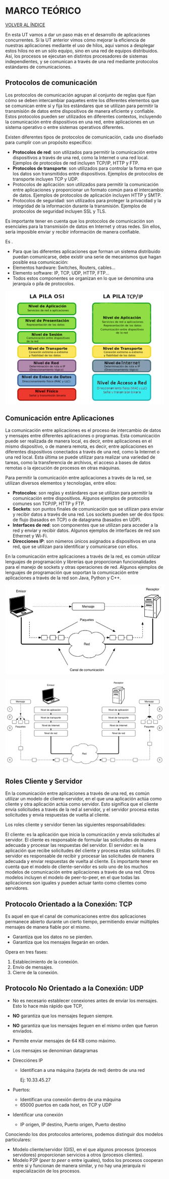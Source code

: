 # MARCO TEÓRICO

[VOLVER AL ÍNDICE](0.INDICE.md)

En esta UT vamos a dar un paso más en el desarrollo de aplicaciones concurrentes. Si la UT anterior vimos cómo mejorar la eficiencia de nuestras aplicaciones mediante el uso de hilos, aqui vamos a desplegar estos  hilos no en un sólo equipo, sino en una red de equipos distribuidos. Así, los procesos se ejecutan en distintos procesadores de sistemas independientes, y se comunican a través de una red mediante protocolos estándares de comunicaciones.




## Protocolos de comunicación
Los protocolos de comunicación agrupan al conjunto de reglas que fijan cómo se deben intercambiar paquetes entre los diferentes elementos que se comunican entre sí y fija los estándares que se utilizan para permitir la transmisión de datos entre dispositivos de manera eficiente y confiable. Estos protocolos pueden ser utilizados en diferentes contextos, incluyendo la comunicación entre dispositivos en una red, entre aplicaciones en un sistema operativo o entre sistemas operativos diferentes.

Existen diferentes tipos de protocolos de comunicación, cada uno diseñado para cumplir con un propósito específico:

- **Protocolos de red**: son utilizados para permitir la comunicación entre dispositivos a través de una red, como la Internet o una red local. Ejemplos de protocolos de red incluyen TCP/IP, HTTP y FTP.
- **Protocolos de transporte**: son utilizados para controlar la forma en que los datos son transmitidos entre dispositivos. Ejemplos de protocolos de transporte incluyen TCP y UDP.
- Protocolos de aplicación: son utilizados para permitir la comunicación entre aplicaciones y proporcionar un formato común para el intercambio de datos. Ejemplos de protocolos de aplicación incluyen HTTP y SMTP.
- Protocolos de seguridad: son utilizados para proteger la privacidad y la integridad de la información durante la transmisión. Ejemplos de protocolos de seguridad incluyen SSL y TLS.

Es importante tener en cuenta que los protocolos de comunicación son esenciales para la transmisión de datos en Internet y otras redes. Sin ellos, sería imposible enviar y recibir información de manera confiable.

Es .
- Para que las diferentes aplicaciones que forman un sistema distribuido puedan comunicarse, debe existir una serie de mecanismos que hagan posible esa comunicación:
- Elementos hardware: Switches, Routers, cables...
- Elemento software: IP, TCP, UDP, HTTP, FTP...
- Todos estos componentes se organizan en lo que se denomina una jerarquía o pila de protocolos.

![LA PILA DE PROTOCOLOS](IMAGENES/IMG_03_02.png)

## Comunicación entre Aplicaciones
La comunicación entre aplicaciones es el proceso de intercambio de datos y mensajes entre diferentes aplicaciones o programas. Esta comunicación puede ser realizada de manera local, es decir, entre aplicaciones en el mismo dispositivo, o de manera remota, es decir, entre aplicaciones en diferentes dispositivos conectados a través de una red, como la Internet o una red local. Esta última se puede  utilizar para realizar una variedad de tareas, como la transferencia de archivos, el acceso a bases de datos remotas o la ejecución de procesos en otras máquinas.

Para permitir la comunicación entre aplicaciones a través de la red, se utilizan diversos elementos y tecnologías, entre ellos:

- **Protocolos**: son reglas y estándares que se utilizan para permitir la comunicación entre dispositivos. Algunos ejemplos de protocolos comunes son TCP/IP, HTTP y FTP.
- **Sockets**: son puntos finales de comunicación que se utilizan para enviar y recibir datos a través de una red. Los sockets pueden ser de dos tipos: de flujo (basados en TCP) o de datagrama (basados en UDP).
- **Interfaces de red**: son componentes que se utilizan para acceder a la red y enviar y recibir datos. Algunos ejemplos de interfaces de red son Ethernet y Wi-Fi.
- **Direcciones IP**: son números únicos asignados a dispositivos en una red, que se utilizan para identificar y comunicarse con ellos.

En la comunicación entre aplicaciones a través de la red, es común utilizar lenguajes de programación y librerías que proporcionan funcionalidades para el manejo de sockets y otras operaciones de red. Algunos ejemplos de lenguajes de programación que soportan la comunicación entre aplicaciones a través de la red son Java, Python y C++.


![Comunicación entre aplicaciones](IMAGENES/IMG_03_01.png)




![LA PILA DE PROTOCOLOS](IMAGENES/IMG_03_03.png)

## Roles Cliente y Servidor

En la comunicación entre aplicaciones a través de una red, es común utilizar un modelo de cliente-servidor, en el que una aplicación actúa como cliente y otra aplicación actúa como servidor. Esto significa que el cliente envía solicitudes a través de la red al servidor, y el servidor procesa estas solicitudes y envía respuestas de vuelta al cliente.

Los roles cliente y servidor tienen las siguientes responsabilidades:

El cliente: es la aplicación que inicia la comunicación y envía solicitudes al servidor. El cliente es responsable de formular las solicitudes de manera adecuada y procesar las respuestas del servidor.
El servidor: es la aplicación que recibe solicitudes del cliente y procesa estas solicitudes. El servidor es responsable de recibir y procesar las solicitudes de manera adecuada y enviar respuestas de vuelta al cliente.
Es importante tener en cuenta que el modelo de cliente-servidor es solo uno de los muchos modelos de comunicación entre aplicaciones a través de una red. Otros modelos incluyen el modelo de peer-to-peer, en el que todas las aplicaciones son iguales y pueden actuar tanto como clientes como servidores.

## Protocolo Orientado a la Conexión: TCP
Es aquel en que el canal de comunicaciones entre dos aplicaciones permanece abierto durante un cierto tiempo, permitiendo enviar múltiples mensajes de manera fiable por el mismo.

* Garantiza que los datos no se pierden.
* Garantiza que los mensajes llegarán en orden.

Opera en tres fases:
1. Establecimiento de la conexión.
2. Envío de mensajes.
3. Cierre de la conexión.

## Protocolo No Orientado a la Conexión: UDP
* No es necesario establecer conexiones antes de enviar los mensajes. Esto lo hace más rápido que TCP, 
* **NO** garantiza que los mensajes lleguen siempre.
* **NO** garantiza que los mensajes lleguen en el mismo orden que fueron enviados.
* Permite enviar mensajes de 64 KB como máximo.
* Los mensajes se denominan datagramas

* Direcciónes IP
    * Identifican a una máquina (tarjeta de red) dentro de una red

        Ej: 10.33.45.27

* Puertos: 
    * Identifican una conexión dentro de una máquina
    * 65000 puertos en cada host, en TCP y UDP
* Identificar una conexión
    
    * IP origen, IP destino, Puerto origen, Puerto destino 

Conociendo los dos protocolos anteriores, podemos  distinguir dos modelos particulares:
- Modelo cliente/servidor (GIS), en el que algunos procesos (procesos servidores) proporcionan servicios a otros (procesos clientes). 
- Modelo  P2P (_peer to peer_  o entre iguales), todos los procesos cooperan entre sí y funcionan de manera similar, y no hay una jerarquía ni especialización de los procesos.
